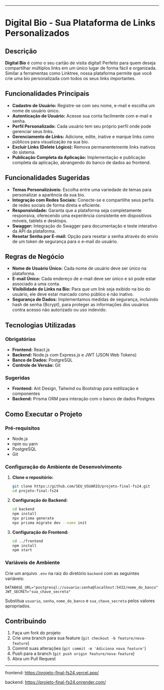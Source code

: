 
---

# Digital Bio - Sua Plataforma de Links Personalizados

## Descrição

**Digital Bio** é como o seu cartão de visita digital! Perfeito para quem deseja compartilhar múltiplos links em um único lugar de forma fácil e organizada. Similar a ferramentas como Linktree, nossa plataforma permite que você crie uma bio personalizada com todos os seus links importantes.

## Funcionalidades Principais

- **Cadastro de Usuário:** Registre-se com seu nome, e-mail e escolha um nome de usuário único.
- **Autenticação de Usuário:** Acesse sua conta facilmente com e-mail e senha.
- **Perfil Personalizado:** Cada usuário tem seu próprio perfil onde pode gerenciar seus links.
- **Gerenciamento de Links:** Adicione, edite, inative e marque links como públicos para visualização na sua bio.
- **Excluir Links (Delete Lógico):** Remova permanentemente links inativos do sistema.
- **Publicação Completa da Aplicação:** Implementação e publicação completa da aplicação, abrangendo do banco de dados ao frontend.

## Funcionalidades Sugeridas

- **Temas Personalizáveis:** Escolha entre uma variedade de temas para personalizar a aparência da sua bio.
- **Integração com Redes Sociais:** Conecte-se e compartilhe seus perfis de redes sociais de forma direta e eficiente.
- **Responsividade:** Garanta que a plataforma seja completamente responsiva, oferecendo uma experiência consistente em dispositivos móveis, tablets e desktops.
- **Swagger:** Integração do Swagger para documentação e teste interativo da API da plataforma.
- **Resetar Senha por E-mail:** Opção para resetar a senha através do envio de um token de segurança para o e-mail do usuário.

## Regras de Negócio

- **Nome de Usuário Único:** Cada nome de usuário deve ser único na plataforma.
- **E-mail Único:** Cada endereço de e-mail deve ser único e só pode estar associado a uma conta.
- **Visibilidade de Links na Bio:** Para que um link seja exibido na bio do usuário, ele deve estar marcado como público e não inativo.
- **Segurança de Dados:** Implementamos medidas de segurança, incluindo hash de senha (Bcrypt), para proteger as informações dos usuários contra acesso não autorizado ou uso indevido.

## Tecnologias Utilizadas

### Obrigatórias

- **Frontend:** React.js
- **Backend:** Node.js com Express.js e JWT (JSON Web Tokens)
- **Banco de Dados:** PostgreSQL
- **Controle de Versão:** Git

### Sugeridas

- **Frontend:** Ant Design, Tailwind ou Bootstrap para estilização e componentes
- **Backend:** Prisma ORM para interação com o banco de dados Postgres

## Como Executar o Projeto

### Pré-requisitos

- Node.js
- npm ou yarn
- PostgreSQL
- Git

### Configuração do Ambiente de Desenvolvimento

1. **Clone o repositório:**
   ```sh
   git clone https://github.com/SEU_USUARIO/projeto-final-fs24.git
   cd projeto-final-fs24
   ```

2. **Configuração do Backend:**
   ```sh
   cd backend
   npm install
   npx prisma generate
   npx prisma migrate dev --name init
   ```

3. **Configuração do Frontend:**
   ```sh
   cd ../frontend
   npm install
   npm start
   ```

### Variáveis de Ambiente

Crie um arquivo `.env` na raiz do diretório `backend` com as seguintes variáveis:

```
DATABASE_URL="postgresql://usuario:senha@localhost:5432/nome_do_banco"
JWT_SECRET="sua_chave_secreta"
```

Substitua `usuario`, `senha`, `nome_do_banco` e `sua_chave_secreta` pelos valores apropriados.

## Contribuindo

1. Faça um fork do projeto
2. Crie uma branch para sua feature (`git checkout -b feature/nova-feature`)
3. Commit suas alterações (`git commit -m 'Adiciona nova feature'`)
4. Push para a branch (`git push origin feature/nova-feature`)
5. Abra um Pull Request

---

frontend: https://projeto-final-fs24.vercel.app/

backend: https://projeto-final-fs24.onrender.com/
